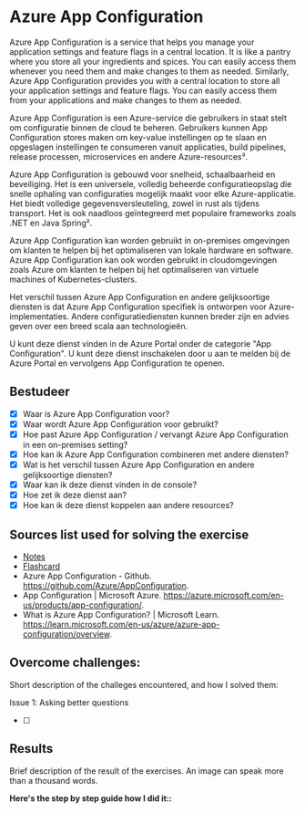 # Azure App Configuration

Azure App Configuration is a service that helps you manage your application settings and feature flags in a central location. It is like a pantry where you store all your ingredients and spices. You can easily access them whenever you need them and make changes to them as needed. Similarly, Azure App Configuration provides you with a central location to store all your application settings and feature flags. You can easily access them from your applications and make changes to them as needed.

Azure App Configuration is een Azure-service die gebruikers in staat stelt om configuratie binnen de cloud te beheren. Gebruikers kunnen App Configuration stores maken om key-value instellingen op te slaan en opgeslagen instellingen te consumeren vanuit applicaties, build pipelines, release processen, microservices en andere Azure-resources³.

Azure App Configuration is gebouwd voor snelheid, schaalbaarheid en beveiliging. Het is een universele, volledig beheerde configuratieopslag die snelle ophaling van configuraties mogelijk maakt voor elke Azure-applicatie. Het biedt volledige gegevensversleuteling, zowel in rust als tijdens transport. Het is ook naadloos geïntegreerd met populaire frameworks zoals .NET en Java Spring².

Azure App Configuration kan worden gebruikt in on-premises omgevingen om klanten te helpen bij het optimaliseren van lokale hardware en software. Azure App Configuration kan ook worden gebruikt in cloudomgevingen zoals Azure om klanten te helpen bij het optimaliseren van virtuele machines of Kubernetes-clusters.

Het verschil tussen Azure App Configuration en andere gelijksoortige diensten is dat Azure App Configuration specifiek is ontworpen voor Azure-implementaties. Andere configuratiediensten kunnen breder zijn en advies geven over een breed scala aan technologieën.

U kunt deze dienst vinden in de Azure Portal onder de categorie "App Configuration". U kunt deze dienst inschakelen door u aan te melden bij de Azure Portal en vervolgens App Configuration te openen.

## Bestudeer

- [x] Waar is Azure App Configuration voor?
- [x] Waar wordt Azure App Configuration voor gebruikt?
- [x] Hoe past Azure App Configuration / vervangt Azure App Configuration in een on-premises setting?
- [x] Hoe kan ik Azure App Configuration combineren met andere diensten?
- [x] Wat is het verschil tussen Azure App Configuration en andere gelijksoortige diensten?
- [x] Waar kan ik deze dienst vinden in de console?
- [x] Hoe zet ik deze dienst aan?
- [x] Hoe kan ik deze dienst koppelen aan andere resources?

## Sources list used for solving the exercise

- [Notes]()
- [Flashcard]()
- Azure App Configuration - Github. https://github.com/Azure/AppConfiguration.
- App Configuration | Microsoft Azure. https://azure.microsoft.com/en-us/products/app-configuration/.
- What is Azure App Configuration? | Microsoft Learn. https://learn.microsoft.com/en-us/azure/azure-app-configuration/overview.

## Overcome challenges:

Short description of the challeges encountered, and how I solved them:

Issue 1: Asking better questions

- [ ]

## Results

Brief description of the result of the exercises. An image can speak more than a thousand words.

**Here's the step by step guide how I did it::**
